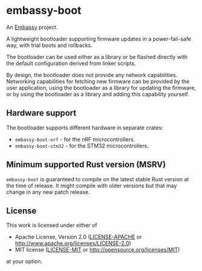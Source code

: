 # embassy-boot

An [Embassy](https://embassy.dev) project.

A lightweight bootloader supporting firmware updates in a power-fail-safe way, with trial boots and rollbacks.

The bootloader can be used either as a library or be flashed directly with the default configuration derived from linker scripts.

By design, the bootloader does not provide any network capabilities. Networking capabilities for fetching new firmware can be provided by the user application, using the bootloader as a library for updating the firmware, or by using the bootloader as a library and adding this capability yourself.

## Hardware support

The bootloader supports different hardware in separate crates:

* `embassy-boot-nrf` - for the nRF microcontrollers.
* `embassy-boot-stm32` - for the STM32 microcontrollers.

## Minimum supported Rust version (MSRV)

`embassy-boot` is guaranteed to compile on the latest stable Rust version at the time of release. It might compile with older versions but that may change in any new patch release.

## License

This work is licensed under either of

- Apache License, Version 2.0 ([LICENSE-APACHE](LICENSE-APACHE) or
  <http://www.apache.org/licenses/LICENSE-2.0>)
- MIT license ([LICENSE-MIT](LICENSE-MIT) or <http://opensource.org/licenses/MIT>)

at your option.

